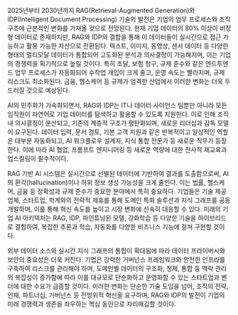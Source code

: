 2025년부터 2030년까지 RAG(Retrieval-Augmented Generation)와 IDP(Intelligent Document Processing) 기술의 발전은 기업의 업무 프로세스와 조직 구조에 근본적인 변화를 가져올 것으로 전망된다. 현재 기업 데이터의 80% 이상이 비정형 데이터로 존재하지만, RAG와 IDP의 결합을 통해 이 데이터들이 실시간으로 접근 가능하고 활용 가능한 자산으로 전환된다. 텍스트, 이미지, 동영상, 센서 데이터 등 다양한 형태의 멀티모달 데이터가 통합되어 고도화된 분석과 의사결정이 가능해지며, 이는 기업의 경쟁력을 획기적으로 높일 것이다. 특히 조달, 보험 청구, 규제 준수와 같은 엔드투엔드 업무 프로세스가 자동화되어 수작업 개입이 크게 줄고, 운영 속도는 빨라지며, 규제 리스크도 최소화된다. 금융, 헬스케어 등 규제가 엄격한 산업에서 이러한 변화는 더욱 두드러질 것으로 예상된다.

AI의 민주화가 가속화되면서, RAG와 IDP는 IT나 데이터 사이언스 팀뿐만 아니라 모든 임직원이 자연어로 기업 데이터를 탐색하고 활용할 수 있도록 지원한다. 이로 인해 조직 내 의사결정이 분산되고, 기존의 계층적 구조가 평탄화되며, 새로운 리더십과 감독 모델이 요구된다. 데이터 입력, 문서 검토, 기본 고객 지원과 같은 반복적이고 일상적인 역할은 대부분 자동화되고, AI 워크플로우 설계자, 지식 통합 전문가 등 새로운 직무가 등장한다. 이에 따라 AI 협업, 프롬프트 엔지니어링 등 새로운 역량에 대한 전사적 재교육과 업스킬링이 필수적이다.

RAG 기반 AI 시스템은 실시간으로 선별된 데이터에 기반하여 결과를 도출함으로써, AI의 환각(hallucination)이나 허위 정보 생성 가능성을 크게 줄인다. 이는 법률, 헬스케어, 금융 등 정확성과 규제 준수가 중요한 분야에서 특히 중요하다. 기업들은 기술 제공업체, 스타트업, 학계와의 전략적 제휴를 통해 도메인 특화 솔루션과 지식 그래프를 공동 개발하며, 이를 통해 혁신 속도를 높이고 시장 변화에 신속히 대응할 수 있다. 미래의 기업 AI 아키텍처는 RAG, IDP, 파인튜닝된 모델, 강화학습 등 다양한 기술을 하이브리드로 결합하여, 복잡한 추론과 학습, 자동화를 다양한 비즈니스 기능에 걸쳐 구현할 것이다.

외부 데이터 소스와 실시간 지식 그래프의 통합이 확대됨에 따라 데이터 프라이버시와 보안의 중요성은 더욱 커진다. 기업은 강력한 거버넌스 프레임워크와 안전한 인프라를 구축하여 리스크를 관리해야 하며, 도메인별 데이터의 구조화, 정제, 통합 등 맥락 관리의 복잡성이 증가함에 따라 이를 대규모로 단순화하고 운영화할 수 있는 스타트업과 벤더에 대한 수요가 급증할 것이다. 이러한 변화는 단순한 기술 도입을 넘어, 조직의 전략, 인재, 파트너십, 거버넌스 등 전방위적 혁신을 요구하며, RAG와 IDP의 발전이 기업의 미래 경쟁력과 생존을 좌우하는 핵심 동인으로 자리매김할 것이다.